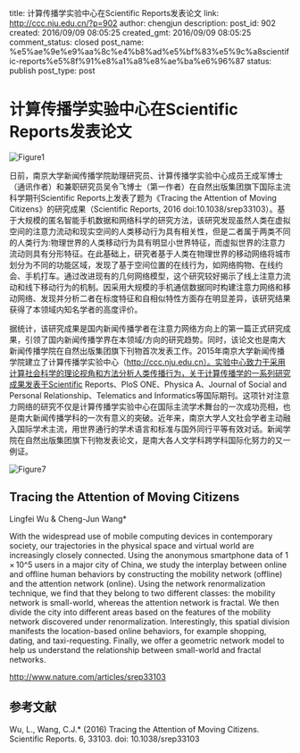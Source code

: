 title: 计算传播学实验中心在Scientific Reports发表论文
link: http://ccc.nju.edu.cn/?p=902
author: chengjun
description: 
post_id: 902
created: 2016/09/09 08:05:25
created_gmt: 2016/09/09 08:05:25
comment_status: closed
post_name: %e5%ae%9e%e9%aa%8c%e4%b8%ad%e5%bf%83%e5%9c%a8scientific-reports%e5%8f%91%e8%a1%a8%e8%ae%ba%e6%96%87
status: publish
post_type: post

# 计算传播学实验中心在Scientific Reports发表论文

![Figure1](/wp-content/uploads/2016/09/Figure1-1024x1024.jpg)

日前，南京大学新闻传播学院助理研究员、计算传播学实验中心成员王成军博士（通讯作者）和兼职研究员吴令飞博士（第一作者）在自然出版集团旗下国际主流科学期刊Scientific Reports上发表了题为《Tracing the Attention of Moving Citizens》的研究成果（Scientific Reports, 2016 doi:10.1038/srep33103）。基于大规模的匿名智能手机数据和网络科学的研究方法，该研究发现虽然人类在虚拟空间的注意力流动和现实空间的人类移动行为具有相关性，但是二者属于两类不同的人类行为:物理世界的人类移动行为具有明显小世界特征，而虚拟世界的注意力流动则具有分形特征。在此基础上，研究者基于人类在物理世界的移动网络将城市划分为不同的功能区域，发现了基于空间位置的在线行为，如网络购物、在线约会、手机打车。通过改进现有的几何网络模型，这个研究较好揭示了线上注意力流动和线下移动行为的机制。因采用大规模的手机通信数据同时构建注意力网络和移动网络、发现并分析二者在标度特征和自相似特性方面存在明显差异，该研究结果获得了本领域内知名学者的高度评价。

据统计，该研究成果是国内新闻传播学者在注意力网络方向上的第一篇正式研究成果，引领了国内新闻传播学界在本领域/方向的研究趋势。同时，该论文也是南大新闻传播学院在自然出版集团旗下刊物首次发表工作。2015年南京大学新闻传播学院建立了计算传播学实验中心（http://ccc.nju.edu.cn）。实验中心致力于采用计算社会科学的理论视角和方法分析人类传播行为，关于计算传播学的一系列研究成果发表于Scientific Reports、PloS ONE、Physica A、Journal of Social and Personal Relationship、Telematics and Informatics等国际期刊。这项针对注意力网络的研究不仅是计算传播学实验中心在国际主流学术舞台的一次成功亮相，也是南大新闻传播学科的一次有意义的突破。近年来，南京大学人文社会学者主动融入国际学术主流，用世界通行的学术语言和标准与国外同行平等有效对话。新闻学院在自然出版集团旗下刊物发表论文，是南大各人文学科跨学科国际化努力的又一例证。

![Figure7](/wp-content/uploads/2016/09/Figure7-1024x431.jpg)

## Tracing the Attention of Moving Citizens

Lingfei Wu & Cheng-Jun Wang*

With the widespread use of mobile computing devices in contemporary society, our trajectories in the physical space and virtual world are increasingly closely connected. Using the anonymous smartphone data of 1 × 10^5 users in a major city of China, we study the interplay between online and offline human behaviors by constructing the mobility network (offline) and the attention network (online). Using the network renormalization technique, we find that they belong to two different classes: the mobility network is small-world, whereas the attention network is fractal. We then divide the city into different areas based on the features of the mobility network discovered under renormalization. Interestingly, this spatial division manifests the location-based online behaviors, for example shopping, dating, and taxi-requesting. Finally, we offer a geometric network model to help us understand the relationship between small-world and fractal networks.

http://www.nature.com/articles/srep33103

## 参考文献

Wu, L., Wang, C.J.* (2016) Tracing the Attention of Moving Citizens. Scientific Reports. 6, 33103. doi: 10.1038/srep33103
